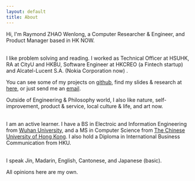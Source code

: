 ```yaml
---
layout: default
title: About
---
```

Hi, I'm Raymond ZHAO Wenlong, a Computer Researcher & Engineer, and Product Manager based in HK NOW.   
<br>     

I like problem solving and reading. I worked as Technical Officer at HSUHK, RA at CityU and HKBU, Software Engineer at HKCREO (a Fintech startup) and Alcatel-Lucent S.A. (Nokia Corporation now) . 
<br>      


You can see some of my projects on [github](https://github.com/muyun), find my slides & research at [here](http://muyun.github.io/research/), or just send me an [email](mailto:wenlzhao@gmail.com). <br>  

Outside of Engineering & Philosophy world, I also like nature, self-improvement, product & service, local culture & life, and  art now.  
<br>   

I am an active learner. I have a BS in Electroic and Information Engineering from [Wuhan University](https://www.sciencemag.org/collections/celebrating-125-years-academic-excellence-wuhan-university-1893-2018?fbclid=IwAR0RzFSkpxaI8wk61JDnE7p6SWr7SlKXLyoFHkrg4-iqKGiRyE2gZfaGl8s), and a MS in Computer Science from [The Chinese University of Hong Kong](http://www.cuhk.edu.hk/english/index.html). I also hold a Diploma in International Business Communication from HKU.   
<br>  

I speak Jin, Madarin, English, Cantonese, and Japanese (basic).  

All opinions here are my own.